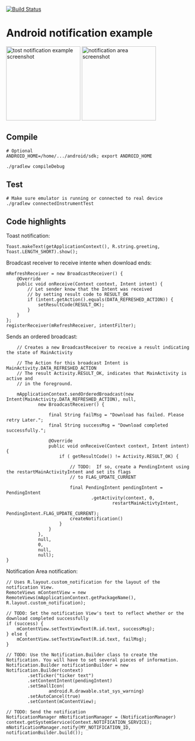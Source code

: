 [![Build Status](https://travis-ci.org/joninvski/android_notification_example.svg?branch=master)](https://travis-ci.org/joninvski/android_notification_example)

Android notification example
============================

<img src="https://github.com/joninvski/android_notification_example/raw/master/images/entry_screenshot.png" alt="tost notification example screenshot" width="200px;"/>
<img src="https://github.com/joninvski/android_notification_example/raw/master/images/notification_screenshot.png" alt="notification area screenshot" width="200px;"/>

Compile
-------

    # Optional
    ANDROID_HOME=/home/.../android/sdk; export ANDROID_HOME

    ./gradlew compileDebug

Test
----

    # Make sure emulator is running or connected to real device
    ./gradlew connectedInstrumentTest


Code highlights
---------------

Toast notification:

    Toast.makeText(getApplicationContext(), R.string.greeting, Toast.LENGTH_SHORT).show();

Broadcast receiver to receive intente when download ends:

    mRefreshReceiver = new BroadcastReceiver() {
        @Override
        public void onReceive(Context context, Intent intent) {
            // Let sender know that the Intent was received
            // by setting result code to RESULT_OK
            if (intent.getAction().equals(DATA_REFRESHED_ACTION)) {
                setResultCode(RESULT_OK);
            }
        }
    };
    registerReceiver(mRefreshReceiver, intentFilter);

Sends an ordered broadcast:

		// Creates a new BroadcastReceiver to receive a result indicating the state of MainActivity

		// The Action for this broadcast Intent is MainActivity.DATA_REFRESHED_ACTION
		// The result Activity.RESULT_OK, indicates that MainActivity is active and
		// in the foreground.

		mApplicationContext.sendOrderedBroadcast(new Intent(MainActivity.DATA_REFRESHED_ACTION), null,
				new BroadcastReceiver() {

					final String failMsg = "Download has failed. Please retry Later.";
					final String successMsg = "Download completed successfully.";

					@Override
					public void onReceive(Context context, Intent intent) {
						if ( getResultCode() != Activity.RESULT_OK) {

							// TODO:  If so, create a PendingIntent using the restartMainActivityIntent and set its flags
							// to FLAG_UPDATE_CURRENT

							final PendingIntent pendingIntent = PendingIntent
									.getActivity(context, 0,
											restartMainActivtyIntent,
											PendingIntent.FLAG_UPDATE_CURRENT);
                            createNotification()
						}
					}
				},
				null,
				0,
				null,
				null);
	}

Notification Area notification:

    // Uses R.layout.custom_notification for the layout of the notification View.
    RemoteViews mContentView = new RemoteViews(mApplicationContext.getPackageName(), R.layout.custom_notification);

    // TODO: Set the notification View's text to reflect whether or the download completed successfully
    if (success) {
        mContentView.setTextViewText(R.id.text, successMsg);
    } else {
        mContentView.setTextViewText(R.id.text, failMsg);
    }

    // TODO: Use the Notification.Builder class to create the Notification. You will have to set several pieces of information.
    Notification.Builder notificationBuilder = new Notification.Builder(context)
            .setTicker("ticker text")
            .setContentIntent(pendingIntent)
            .setSmallIcon(
                    android.R.drawable.stat_sys_warning)
            .setAutoCancel(true)
            .setContent(mContentView);

    // TODO: Send the notification
    NotificationManager mNotificationManager = (NotificationManager) context.getSystemService(Context.NOTIFICATION_SERVICE);
    mNotificationManager.notify(MY_NOTIFICATION_ID, notificationBuilder.build());
